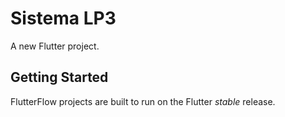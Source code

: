 # Sistema LP3

A new Flutter project.

## Getting Started

FlutterFlow projects are built to run on the Flutter _stable_ release.
